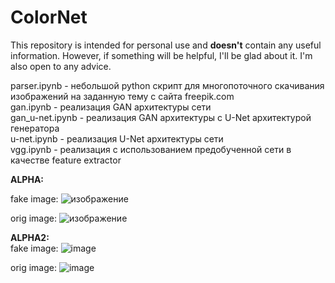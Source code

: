 # ColorNet

This repository is intended for personal use and **doesn't** contain any useful information. However, if something will be helpful, I'll be glad about it. I'm also open to any advice.

parser.ipynb    - небольшой python скрипт для многопоточного скачивания изображений на заданную тему с сайта freepik.com  
gan.ipynb       - реализация GAN архитектуры сети  
gan_u-net.ipynb - реализация GAN архитектуры с U-Net архитектурой генератора  
u-net.ipynb     - реализация U-Net архитектуры сети  
vgg.ipynb       - реализация с использованием предобученной сети в качестве feature extractor  

**ALPHA:**  

fake image:
![изображение](https://github.com/edgar32801work/stylerNet/assets/137982094/28b6ed21-ecbc-4bf5-8813-efcd96577a88)
  
orig image:
![изображение](https://github.com/edgar32801work/stylerNet/assets/137982094/76e638a0-285a-4fa5-a24f-048bb110ad3d)


**ALPHA2:**  
fake image:
![image](https://github.com/edgar32801work/stylerNet/assets/137982094/81e74de4-d704-44a5-93d5-9abe139b4dfd)


orig image:
![image](https://github.com/edgar32801work/stylerNet/assets/137982094/6bd9fbe7-00f0-493a-a0cb-d29525558ee8)




